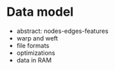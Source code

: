 # Data model

*   abstract: nodes-edges-features
*   warp and weft
*   file formats
*   optimizations
*   data in RAM
